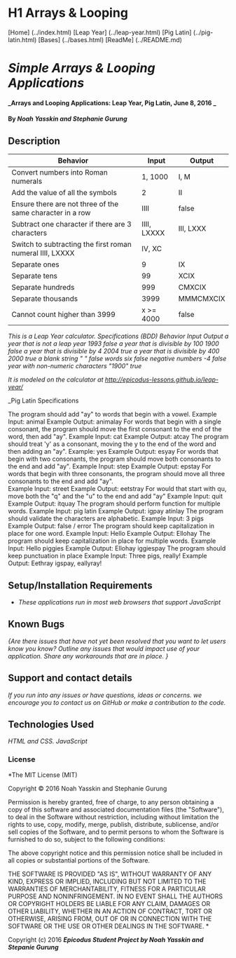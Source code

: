# H1 Arrays & Looping

[Home] (../index.html)
[Leap Year] (../leap-year.html)
[Pig Latin] (../pig-latin.html)
[Bases] (../bases.html)
[ReadMe] (../README.md)

# _Simple Arrays & Looping Applications_

#### _Arrays and Looping Applications: Leap Year, Pig Latin, June 8, 2016 _

#### By _**Noah Yasskin and Stephanie Gurung**_

## Description

Behavior                              | Input  | Output
------------------------------------- | ------ | ------
Convert numbers into Roman numerals | 1, 1000 | I, M
Add the value of all the symbols | 2 | II
Ensure there are not three of the same character in a row | IIII | false
Subtract one character if there are 3 characters | IIII, LXXXX | III, LXXX
Switch to subtracting the first roman numeral IIII, LXXXX | IV, XC
Separate ones | 9 | IX
Separate tens| 99 | XCIX
Separate hundreds | 999 | CMXCIX
Separate thousands | 3999 | MMMCMXCIX
Cannot count higher than 3999 | x >= 4000 | false


_This is a Leap Year calculator._
_Specifications (BDD)_
_Behavior                          Input Output_
_a year that is not a leap year     1993  false_
_a year that is divisible by 100    1900  false_
_a year that is divisible by 4      2004  true_
_a year that is divisible by 400    2000  true_
_a blank string                     "  "  false_
_words                              six   false_
_negative numbers                   -4    false_
_year with non-numeric characters   "1900" true_



_It is modeled on the calculator at http://epicodus-lessons.github.io/leap-year/_

_Pig Latin Specifications

The program should add "ay" to words that begin with a vowel.
  Example Input: animal
  Example Output: animalay
For words that begin with a single consonant, the program should move the first consonant to the end of the word, then add "ay".
  Example Input: cat
  Example Output: atcay
The program should treat 'y' as a consonant, moving the y to the end of the word and then adding an "ay".
  Example: yes
  Example Output: esyay
For words that begin with two consonants, the program should move both consonants to the end and add "ay".
  Example Input: step
  Example Output: epstay
For words that begin with three consonants, the program should move all three consonants to the end and add "ay".  
  Example Input: street
  Example Output: eetstray
For would that start with qu, move both the "q" and the "u" to the end and add "ay"
    Example Input: quit
    Example Output: itquay
The program should perform function for multiple words.
  Example Input: pig latin
  Example Output: igpay atinlay
The program should validate the characters are alphabetic.
  Example Input: 3 pigs
  Example Output: false / error
The program should keep capitalization in place for one word.
    Example Input: Hello
    Example Output: Ellohay
The program should keep capitalization in place for multiple words.
    Example Input: Hello piggies
    Example Output: Ellohay iggiespay
The program should keep punctuation in place
  Example Input: Three pigs, really!
  Example Output: Eethray igspay, eallyray!

## Setup/Installation Requirements

* _These applications run in most web browsers that support JavaScript_

## Known Bugs

_{Are there issues that have not yet been resolved that you want to let users know you know?  Outline any issues that would impact use of your application.  Share any workarounds that are in place. }_

## Support and contact details

_If you run into any issues or have questions, ideas or concerns. we encourage you to contact us on GitHub or make a contribution to the code._

## Technologies Used

_HTML and CSS._
_JavaScript_

### License

*The MIT License (MIT)

Copyright © 2016 Noah Yasskin and Stephanie Gurung

Permission is hereby granted, free of charge, to any person obtaining a copy of this software and associated documentation files (the "Software"), to deal in the Software without restriction, including without limitation the rights to use, copy, modify, merge, publish, distribute, sublicense, and/or sell copies of the Software, and to permit persons to whom the Software is furnished to do so, subject to the following conditions:

The above copyright notice and this permission notice shall be included in all copies or substantial portions of the Software.

THE SOFTWARE IS PROVIDED "AS IS", WITHOUT WARRANTY OF ANY KIND, EXPRESS OR IMPLIED, INCLUDING BUT NOT LIMITED TO THE WARRANTIES OF MERCHANTABILITY, FITNESS FOR A PARTICULAR PURPOSE AND NONINFRINGEMENT. IN NO EVENT SHALL THE AUTHORS OR COPYRIGHT HOLDERS BE LIABLE FOR ANY CLAIM, DAMAGES OR OTHER LIABILITY, WHETHER IN AN ACTION OF CONTRACT, TORT OR OTHERWISE, ARISING FROM, OUT OF OR IN CONNECTION WITH THE SOFTWARE OR THE USE OR OTHER DEALINGS IN THE SOFTWARE.
*

Copyright (c) 2016 **_Epicodus Student Project by Noah Yasskin and Stepanie Gurung_**
